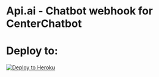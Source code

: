 # Api.ai - Chatbot webhook for CenterChatbot



# Deploy to:
[![Deploy to Heroku](https://www.herokucdn.com/deploy/button.svg)](https://heroku.com/deploy)
